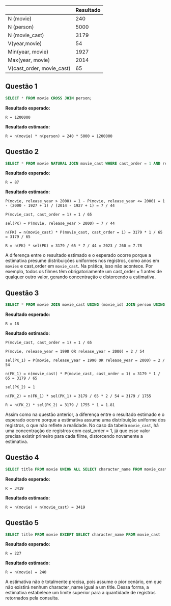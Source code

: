 |                           | Resultado |
|---------------------------|-----------|
| N (movie)                 |       240 |
| N (person)                |      5000 |
| N (movie_cast)            |      3179 |
| V(year,movie)             |        54 |
| Min(year, movie)          |      1927 |
| Max(year, movie)          |      2014 |
| V(cast_order, movie_cast) |        65 |


## Questão 1

```sql
SELECT * FROM movie CROSS JOIN person;
```

**Resultado esperado:**

```
R = 1200000
```

**Resultado estimado:**

```
R = n(movie) * n(person) = 240 * 5000 = 1200000
```

## Questão 2

```sql
SELECT * FROM movie NATURAL JOIN movie_cast WHERE cast_order = 1 AND release_year > 2000;
```

**Resultado esperado:**

```
R = 87
```

**Resultado estimado:**

```
P(movie, release_year > 2000) = 1 - P(movie, release_year <= 2000) = 1 - (2000 - 1927 + 1) / (2014 - 1927 + 1) = 7 / 44

P(movie_cast, cast_order = 1) = 1 / 65

sel(PK) = P(movie, release_year > 2000) = 7 / 44

n(FK) = n(movie_cast) * P(movie_cast, cast_order = 1) = 3179 * 1 / 65 = 3179 / 65
```

```
R = n(FK) * sel(PK) = 3179 / 65 * 7 / 44 = 2023 / 260 = 7.78
```

A diferença entre o resultado estimado e o esperado ocorre porque a estimativa presume distribuições uniformes nos registros, como anos em `movies` e cast_order em `movie_cast`. Na prática, isso não acontece. Por exemplo, todos os filmes têm obrigatoriamente um cast_order = 1 antes de qualquer outro valor, gerando concentração e distorcendo a estimativa.

## Questão 3

```sql
SELECT * FROM movie JOIN movie_cast USING (movie_id) JOIN person USING (person_id) WHERE cast_order = 1 AND (release_year = 1990 OR release_year = 2000)
```

**Resultado esperado:**

```
R = 18
```

**Resultado estimado:**

```
P(movie_cast, cast_order = 1) = 1 / 65

P(movie, release_year = 1990 OR release_year = 2000) = 2 / 54

sel(PK_1) = P(movie, release_year = 1990 OR release_year = 2000) = 2 / 54

n(FK_1) = n(movie_cast) * P(movie_cast, cast_order = 1) = 3179 * 1 / 65 = 3179 / 65

sel(PK_2) = 1

n(FK_2) = n(FK_1) * sel(PK_1) = 3179 / 65 * 2 / 54 = 3179 / 1755
```

```
R = n(FK_2) * sel(PK_2) = 3179 / 1755 * 1 = 1.81
```
Assim como na questão anterior, a diferença entre o resultado estimado e o esperado ocorre porque a estimativa assume uma distribuição uniforme dos registros, o que não reflete a realidade. No caso da tabela `movie_cast`, há uma concentração de registros com cast_order = 1, já que esse valor precisa existir primeiro para cada filme, distorcendo novamente a estimativa.


## Questão 4

```sql
SELECT title FROM movie UNION ALL SELECT character_name FROM movie_cast;
```

**Resultado esperado:**

```
R = 3419
```

**Resultado estimado:**

```
R = n(movie) + n(movie_cast) = 3419
```

## Questão 5

```sql
SELECT title FROM movie EXCEPT SELECT character_name FROM movie_cast
```

**Resultado esperado:**

```
R = 227
```

**Resultado estimado:**

```
R = n(movie) = 240
```

A estimativa não é totalmente precisa, pois assume o pior cenário, em que não existirá nenhum character_name igual a um title. Dessa forma, a estimativa estabelece um limite superior para a quantidade de registros retornados pela consulta.